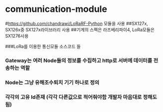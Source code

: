 # communication-module
#https://github.com/chandrawi/LoRaRF-Python 모듈을 사용
##SX127x, SX126x중 SX127x라이브러리 사용
##기계의 스펙은 라즈베리파이4, LoRa모듈은 SX1276사용

###LoRa를 이용한 통신모듈 소스코드 들 
### Gateway는 여러 Node들의 정보를 수집하고 http로 서버에 데이터를 전송하는 역할
### Node는 그냥 유해조수퇴치 기기 하나로 정의

### 각각의 고유 Id존재 (각각 다른값으로 적어줘야함 개발자 마음대로 정해도 됨)

